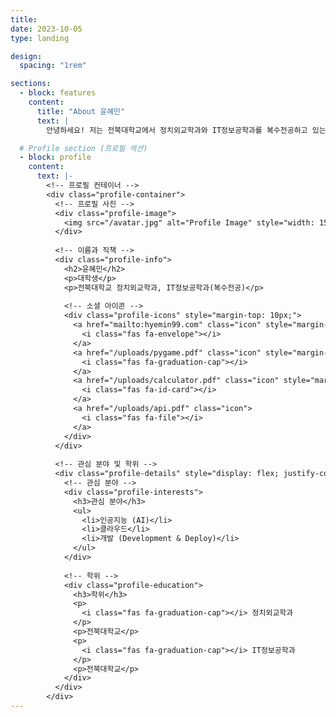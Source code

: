 ```yaml
---
title: 
date: 2023-10-05
type: landing

design:
  spacing: "1rem"

sections:
  - block: features
    content:
      title: "About 윤혜민"
      text: |
        안녕하세요! 저는 전북대학교에서 정치외교학과와 IT정보공학과를 복수전공하고 있는 윤혜민입니다. 학업과 함께 다양한 프로젝트를 통해 개발에 관심을 가지고 성장해가고 있습니다.

  # Profile section (프로필 섹션)
  - block: profile
    content:
      text: |-
        <!-- 프로필 컨테이너 -->
        <div class="profile-container">
          <!-- 프로필 사진 -->
          <div class="profile-image">
            <img src="/avatar.jpg" alt="Profile Image" style="width: 150px; border-radius: 50%;">
          </div>
        
          <!-- 이름과 직책 -->
          <div class="profile-info">
            <h2>윤혜민</h2>
            <p>대학생</p>
            <p>전북대학교 정치외교학과, IT정보공학과(복수전공)</p>
        
            <!-- 소셜 아이콘 -->
            <div class="profile-icons" style="margin-top: 10px;">
              <a href="mailto:hyemin99.com" class="icon" style="margin-right: 10px;">
                <i class="fas fa-envelope"></i>
              </a>
              <a href="/uploads/pygame.pdf" class="icon" style="margin-right: 10px;">
                <i class="fas fa-graduation-cap"></i>
              </a>
              <a href="/uploads/calculator.pdf" class="icon" style="margin-right: 10px;">
                <i class="fas fa-id-card"></i>
              </a>
              <a href="/uploads/api.pdf" class="icon">
                <i class="fas fa-file"></i>
              </a>
            </div>
          </div>
          
          <!-- 관심 분야 및 학위 -->
          <div class="profile-details" style="display: flex; justify-content: space-around; margin-top: 20px;">
            <!-- 관심 분야 -->
            <div class="profile-interests">
              <h3>관심 분야</h3>
              <ul>
                <li>인공지능 (AI)</li>
                <li>클라우드</li>
                <li>개발 (Development & Deploy)</li>
              </ul>
            </div>
        
            <!-- 학위 -->
            <div class="profile-education">
              <h3>학위</h3>
              <p>
                <i class="fas fa-graduation-cap"></i> 정치외교학과
              </p>
              <p>전북대학교</p>
              <p>
                <i class="fas fa-graduation-cap"></i> IT정보공학과
              </p>
              <p>전북대학교</p>
            </div>
          </div>
        </div>
---
```


